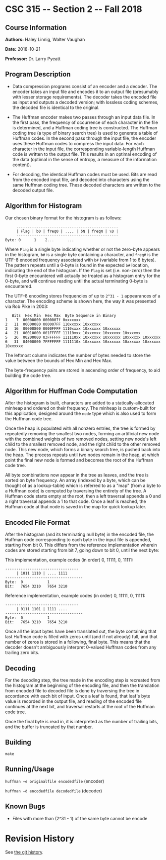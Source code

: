 CSC 315 -- Section 2 -- Fall 2018
=================================

## Course Information
**Authors:**
	Haley Linnig, Walter Vaughan    

**Date:**
	2018-10-21

**Professor:**
	Dr. Larry Pyeatt

## Program Description
- Data compression programs consist of an encoder and a decoder. The encoder takes
an input file and encodes it to an output file (presumably with lesser storage
requirements). The decoder takes the encoded file as input and outputs a decoded
version; with lossless coding schemes, the decoded file is identical to the
original.

- The Huffman encoder makes two passes through an input data file. In the first
pass, the frequency of occurrence of each character in the file is determined,
and a Huffman coding tree is constructed. The Huffman coding tree (a type of
binary search tree) is used to generate a table of Huffman codes. In the second
pass through the input file, the encoder uses these Huffman codes to compress
the input data. For each character in the input file, the corresponding
variable-length Huffman code is written to the output file. This results in an
optimal encoding of the data (optimal in the sense of entropy, a measure of the
information content).

- For decoding, the identical Huffman codes must be used. Bits are read from the
encoded input file, and decoded into characters using the same Huffman coding
tree. These decoded characters are written to the decoded output file.


## Algorithm for Histogram

Our chosen binary format for the histogram is as follows:

```
     ----------------------------------------------
     | Flag | b0 | freq0 | .... | bN | freqN | \0 |
     ----------------------------------------------
Byte: 0      1    2...      ...   
```

Where `Flag` is a single byte indicating whether or not the zero-byte appears in
the histogram, `b#` is a single byte containing a character, and `freq#` is the
UTF-8 encoded frequency associated with `b#` (variable from 1 to 6 bytes). The
pattern repeats until a 0-byte is found in the expected `b#` location,
indicating the end of the histogram. If the `Flag` is set (i.e. non-zero) then
the first 0-byte encountered will actually be treated as a histogram entry for
the 0-byte, and will continue reading until the actual terminating 0-byte is
encountered.

The UTF-8 encoding stores frequencies of up to `2^31 - 1` appearances of a
character. The encoding scheme is shown here, the way it was presented via Rob
Pike in 2003:
```
   Bits  Hex Min  Hex Max  Byte Sequence in Binary
1    7  00000000 0000007f 0xxxxxxx
2   11  00000080 000007FF 110xxxxx 10xxxxxx
3   16  00000800 0000FFFF 1110xxxx 10xxxxxx 10xxxxxx
4   21  00010000 001FFFFF 11110xxx 10xxxxxx 10xxxxxx 10xxxxxx
5   26  00200000 03FFFFFF 111110xx 10xxxxxx 10xxxxxx 10xxxxxx 10xxxxxx
6   31  04000000 7FFFFFFF 1111110x 10xxxxxx 10xxxxxx 10xxxxxx 10xxxxxx 10xxxxxx
```

The leftmost column indicates the number of bytes needed to store the value
between the bounds of Hex Min and Hex Max.

The byte-frequency pairs are stored in ascending order of frequency, to aid
building the code tree.

## Algorithm for Huffman Code Computation

After the histogram is built, characters are added to a statically-allocated
minheap and ordered on their frequency. The minheap is custom-built for this
application, designed around the `node` type which is also used to form the
Huffman code tree.

Once the heap is populated with all nonzero entries, the tree is formed by
repeatedly removing the smallest two nodes, forming an artificial new node with
the combined weights of two removed nodes, setting new node's left child to the
smallest removed node, and the right child to the other removed node. This new
node, which forms a binary search tree, is pushed back into the heap. The
process repeats until two nodes remain in the heap, at which point the final new
node is formed and becomes the root of the Huffman code tree.

All byte combinations now appear in the tree as leaves, and the tree is sorted
on byte frequency. An array (indexed by a byte, which can be thought of as a
lookup-table) which is referred to as a "map" (from a byte to a Huffman code) is
computed by traversing the entirety of the tree. A Huffman code starts empty at
the root, then a left traversal appends a 0 and a right traversal appends a 1 to
that code. Once a leaf is reached, the Huffman code at that node is saved in the
map for quick lookup later.

## Encoded File Format

After the histogram (and its terminating null byte) in the encoded file, the
Huffman code corresponding to each byte in the input file is appended, starting
from bit 0. This differs from the reference implementation wherein codes are
stored starting from bit 7, going down to bit 0, until the next byte:

This implementation, example codes (in order) 0, 11111, 0, 11111:
```
---------------------------------
     | 1011 1110 | .... 1111
-----------------------------------
Byte:  0           1
Bit:   7654 3210   7654 3210
```

Reference implementation, example codes (in order) 0, 11111, 0, 11111:
```
---------------------------------
     | 0111 1101 | 1111 ....
-----------------------------------
Byte:  0           1
Bit:   7654 3210   7654 3210
```


Once all the input bytes have been translated out, the byte containing that last
Huffman code is filled with zeros until (and if not already) full, and that
number of zeros is stored in a following, final byte. This means that the
decoder doesn't ambiguously interpret 0-valued Huffman codes from any trailing
zero bits.


## Decoding

For the decoding step, the tree made in the encoding step is recreated from the
histogram at the beginning of the encoding file, and then the translation from
encoded file to decoded file is done by traversing the tree in accordance with
each bit of input. Once a leaf is found, that leaf's byte value is recorded in
the output file, and reading of the encoded file continues at the next bit, and
traversal restarts at the root of the Huffman code tree.

Once the final byte is read in, it is interpreted as the number of trailing
bits, and the buffer is truncated by that number.


## Building
`make`

## Running/Usage
`huffman –e originalfile encodedfile`    (encoder)

`huffman –d encodedfile decodedfile`     (decoder)



## Known Bugs
 - Files with more than (2^31 - 1) of the same byte cannot be encode

Revision History
================
See [the git
history](https://gitlab.mcs.sdsmt.edu/7385302/csc315_fall2018_project1/commits/master).
